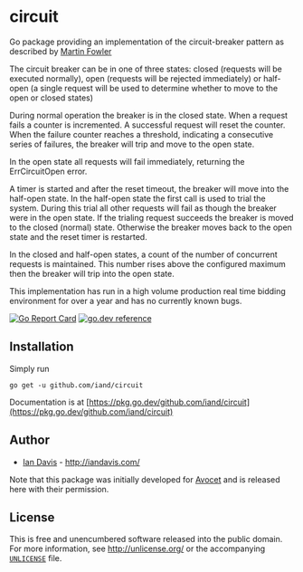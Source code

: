 # circuit

Go package providing an implementation of the circuit-breaker pattern as described by [Martin
Fowler](https://martinfowler.com/bliki/CircuitBreaker.html)

The circuit breaker can be in one of three states: closed (requests will be executed normally), open
(requests will be rejected immediately) or half-open (a single request will be used to determine
whether to move to the open or closed states)

During normal operation the breaker is in the closed state. When a request fails a counter is
incremented. A successful request will reset the counter. When the failure counter reaches a
threshold, indicating a consecutive series of failures, the breaker will trip and move to the open
state.

In the open state all requests will fail immediately, returning the ErrCircuitOpen error.

A timer is started and after the reset timeout, the breaker will move into the half-open state. In
the half-open state the first call is used to trial the system. During this trial all other requests
will fail as though the breaker were in the open state. If the trialing request succeeds the breaker
is moved to the closed (normal) state. Otherwise the breaker moves back to the open state and the
reset timer is restarted.

In the closed and half-open states, a count of the number of concurrent requests is maintained. This
number rises above the configured maximum then the breaker will trip into the open state.

This implementation has run in a high volume production real time bidding environment for over a
year and has no currently known bugs.

[![Go Report Card](https://goreportcard.com/badge/github.com/iand/circuit)](https://goreportcard.com/report/github.com/iand/circuit)
[![go.dev reference](https://img.shields.io/badge/go.dev-reference-007d9c?logo=go&logoColor=white)](https://pkg.go.dev/github.com/iand/circuit)

## Installation

Simply run

	go get -u github.com/iand/circuit

Documentation is at [https://pkg.go.dev/github.com/iand/circuit](https://pkg.go.dev/github.com/iand/circuit)

## Author

* [Ian Davis](http://github.com/iand) - <http://iandavis.com/>

Note that this package was initially developed for [Avocet](https://github.com/avct) and is released here with their permission.

## License

This is free and unencumbered software released into the public domain. For more
information, see <http://unlicense.org/> or the accompanying [`UNLICENSE`](UNLICENSE) file.
